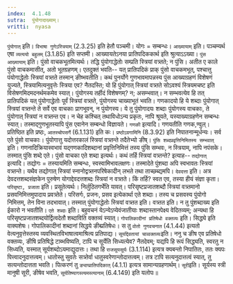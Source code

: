 ```yaml
---
index:  4.1.48
sutra:  पुंयोगादाख्याम्।
vritti:  nyasa
---
```


`पुंयोगात्` इति। `विभाषा गुणेऽस्त्रियाम्` (2.3.25) इति हेतौ पञ्चमी। योगः = सम्बन्धः। `आख्यायाम्` इति। पञ्चम्यर्थ एषा `व्यत्ययो बहुलम्` (3.1.85) इति सप्तमी। आख्यायतेऽनया प्रातिपदिककार्थ इति श्रुत्याऽ‌ऽख्या। `पुंस आख्यायाम्` इति। पुंसो वाचकभूतमित्यर्थः। तद्धि पुंयोगाद्धेतोः सम्प्रति स्त्रियां वत्र्तते; न पुंसि। अतीत ए काले पुंसो वाचकमासीत्, अतो भूतग्रहणम्। एतदुक्तं भवति-- यत् प्रातिपदिकं प्राक् पुंसो वाचकमभूत्, पश्चात्तु पंयोगाद्धेतोः स्त्रियां वत्र्तते तस्मान् ङीष्भवतीति। कथं पुनर्योगे गुणभावमापन्नस्य पुंस आख्याग्रहणं विशेषणं युज्यते, स्त्रियामित्यनुवृत्तेः स्त्रिया एव? नैतदस्ति; यो हि पुंयोगात् स्त्रियां वत्र्तते सोऽवश्यं स्त्रियमचष्ट इति विसेषणमिदमदनर्थमकमेव स्यात्। पुंयोगस्य तर्हीदं विशेषणम्? न; असम्भवात्। न सम्भवत्येव हि तत् प्रातिपदिकं यत् पुंयोगाद्धेतोः पूर्वं स्त्रियां वत्र्तते, पुंयोगस्य चाख्याभूतं भवति। गणकादयो हि ये शब्दाः पुंयोगात् स्त्रियां वत्र्तन्ते ते सर्वे एव वाचकाः प्रागभूवन्, न पुंयोगस्य। ये तु पुंयोगादयः शब्दाः पुंयोगस्य वाचकाः, ते पुंयोगात् स्त्रियां न वत्र्तन्त एव। न चेह कश्चित् तथाविधोऽन्य प्रकृतः, नापि श्रूयते, यस्याख्याग्रहणेन सम्बन्धः स्यात्। तस्माद्गुणभूतस्यापि पुंस एवानेन सम्बन्धो विज्ञायते। `गणकी` इत्यादि। गणयतीति गणक,ण्वुल्। प्रतिष्ठित इति प्रष्ठः, `आतस्चोपसर्गे` (6.1.131) इति कः। `प्रष्ठोऽग्रगामिनि` (8.3.92) इति निपातनान्मूर्धन्यः। सर्व एते पुंसो वाचकाः। पुंयोगात्तु यदोत्तरकालं स्त्रियां वत्र्तन्ते तदैतेभ्यो ङीष्। `पुंसि शब्दप्रवृत्तिनिमितस्य सम्भवात्` इति। गणनादिक्रियास्वभावं यद्गणकादिशब्दानां प्रवृत्तिनिमित्तं तस्य पुंसि सम्भवः, न स्त्रियाम्, नापि नपंसके। तस्मात् पुंसि शब्दे एते। पुंसो वाचका एते शब्दा इत्यर्थः। कथं तर्हि स्त्रियां वत्र्तन्ते? इत्याह-- `तद्योगात्` इत्यादि। तद्योगः = तस्यायमिति सम्बन्धः, स्वस्वामिभावलक्षणः। तस्मादेते पुंशब्दा अपि स्वभावतः स्त्रियां वत्र्तन्ते। यथैव तद्योगात् स्त्रियां स्नानोद्वत्र्तनपरिषेकादीन् लभते तथा ताच्छब्द्यमपि।
`देवदत्ता` इति। अत्र देवदत्तशब्दसंज्ञकेन पुरुषेण योगाद्देवदत्तशब्दः स्त्रियां न वत्र्तते। किं तर्हि? स्वत एव, तस्या हीयं संज्ञा कृता। `परिसृष्टा, प्रजाता` इति। प्रसूतेत्यर्थः। निर्लुठितगर्भेति यावत्। परिसृष्टप्रजातशब्दौ स्त्रियां वत्र्तमानो प्रसवनिमित्तमुपादाय प्रवत्र्तेते। परिसर्गः, प्रजनः, प्रसव इत्येकार्था एते शब्दाः। तस्य च प्रसवस्य पुंयोगो निमित्तम्, तेन विना तदभावात्। तस्मात् पुंयोगाद्धेतोः स्त्रियां वत्र्तत इति। वत्र्तत इति। न तु पुंशब्दाख्य इति ईकारो न भवतीति। `एते शब्दाः` इति। बहुवचनं येऽन्येऽप्येवंजातीयाः शब्दास्तानपेक्ष्य वेदितव्यम्; अन्यथा हि परिसृष्टप्रजातशब्दयोर्द्वित्वदेतौ शब्दाविति वक्तव्यं स्यात्।
`गोपालिकादीनां प्रतिषेधो वक्तव्यः` इति। सिद्ध्ये इति वाक्यशेषः। गोपालिकादीनां शब्दानां सिद्धये ङीब्प्रतिषेधः। स तु `वोतो गुणवचनात` (4.1.44) इत्यतो वेत्यनुवृत्तेस्तस्य व्यवस्थितविभाषात्वमाश्रित्य प्रतिपाद्यः।
`सूर्याद्देवतायां चाव्वक्तव्यः`इति। ननु च ङीष एव प्रतिषेधो वक्तव्यः, ङीषि प्रतिषिद्धे टाब्भविष्यति, टापि च सूर्येति सिध्यत्येव? नैतदेवम्; यद्यपि हि रूपं सिद्ध्यति, स्वरतु न सिध्यति, यस्मात् सूर्यशब्दोऽयमाद्युदात्तः। तथा हि `राजसूयसूर्यः` (3.1.114) इत्यत्र क्यबन्तो निपातितः, ततः क्यपः पित्त्वादनुदात्तत्वम्। धातोस्तु सुवतेः सत्र्तेर्वा धातुस्वरेणान्तोदात्तत्वम्। तत्र टापि सत्यनुदात्तत्वं स्यात्, तु सत्यन्तोदात्तता भवति। पित्करणं तु `ङ्याप्प्रातिपदिकात्` (4.1.1) इत्यत्र सामान्यग्रहणार्थम्। `सूरी`इति। सूर्यस्य स्त्री मानुषी सूरी, ङीषेव भवति, `सूर्यतिष्यागस्त्यमस्त्यानाम्` (6.4.149) इति यलोपः॥
